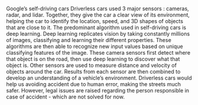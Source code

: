 Google’s self-driving cars
Driverless cars used 3 major sensors : cameras, radar, and lidar. Together, they give the car a clear view of its environment, helping the car to identify the location, speed, and 3D shapes of objects that are close to it.
The predominant algorithm used in self-driving cars is deep learning. Deep learning replicates vision by taking constantly millions of images, classifying and learning their different properties. These algorithms are then able to recognize new input values based on unique classifying features of the image. These camera sensors first detect where that object is on the road, then use deep learning to discover what that object is. Other sensors are used to measure distance and velocity of objects around the car. Results from each sensor are then combined to develop an understanding of a vehicle’s environment.
Driverless cars would help us avoiding accident due to human error, making the streets much safer. However, legal issues are raised regarding the person responsible in case of accident - which are not solved for now.
